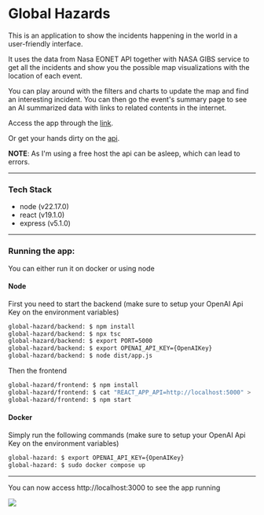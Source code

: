 # Global Hazards

This is an application to show the incidents happening in the world in a user-friendly interface. 

It uses the data from Nasa EONET API together with NASA GIBS service to get all the incidents and show you the possible map visualizations with the location of each event. 

You can play around with the filters and charts to update the map and find an interesting incident. You can then go the event's summary page to see an AI summarized data with links to related contents in the internet.

Access the app through the [link](https://global-hazard.onrender.com/).

Or get your hands dirty on the [api](https://global-hazard-api.onrender.com/).

**NOTE**: As I'm using a free host the api can be asleep, which can lead to errors.

---

### Tech Stack

- node (v22.17.0)
- react (v19.1.0)
- express (v5.1.0)

---

### Running the app:

You can either run it on docker or using node

#### Node

First you need to start the backend (make sure to setup your OpenAI Api Key on the environment variables)
```sh
global-hazard/backend: $ npm install
global-hazard/backend: $ npx tsc
global-hazard/backend: $ export PORT=5000
global-hazard/backend: $ export OPENAI_API_KEY={OpenAIKey}
global-hazard/backend: $ node dist/app.js
```

Then the frontend
```sh
global-hazard/frontend: $ npm install
global-hazard/frontend: $ cat "REACT_APP_API=http://localhost:5000" > .env
global-hazard/frontend: $ npm start
```

#### Docker

Simply run the following commands (make sure to setup your OpenAI Api Key on the environment variables)
```sh
global-hazard: $ export OPENAI_API_KEY={OpenAIKey}
global-hazard: $ sudo docker compose up
```

---

You can now access http://localhost:3000 to see the app running

![](https://media.giphy.com/media/v1.Y2lkPWVjZjA1ZTQ3bm9xZzV6cWtta2Fqdnh6dmdocHh2dHQwbHF0a2Noc283M255bmp3NSZlcD12MV9naWZzX3JlbGF0ZWQmY3Q9Zw/KYElw07kzDspaBOwf9/giphy.gif)

